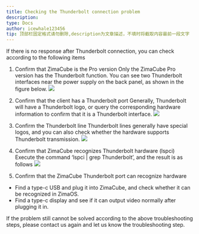 ```yaml
---
title: Checking the Thunderbolt connection problem
description: 
type: Docs
author: icewhale123456
tip: 顶部栏固定格式请勿删除,description为文章描述，不填时将截取内容最前一段文字
---
```

If there is no response after Thunderbolt connection, you can check according to the following items

1. Confirm that ZimaCube is the Pro version
Only the ZimaCube Pro version has the Thunderbolt function. You can see two Thunderbolt interfaces near the power supply on the back panel, as shown in the figure below.
![](https://manage.icewhale.io/api/static/docs/1731392263987_image.png)

2. Confirm that the client has a Thunderbolt port
Generally, Thunderbolt will have a Thunderbolt logo, or query the corresponding hardware information to confirm that it is a Thunderbolt interface.
![](https://manage.icewhale.io/api/static/docs/1731392292731_image.png)

3. Confirm the Thunderbolt line
Thunderbolt lines generally have special logos, and you can also check whether the hardware supports Thunderbolt transmission.
![](https://manage.icewhale.io/api/static/docs/1731392311295_image.png)

4. Confirm that ZimaCube recognizes Thunderbolt hardware (lspci)
Execute the command ‘lspci | grep Thunderbolt’, and the result is as follows
![](https://manage.icewhale.io/api/static/docs/1731392323684_image.png)

5. Confirm that the ZimaCube Thunderbolt port can recognize hardware
- Find a type-c USB and plug it into ZimaCube, and check whether it can be recognized in ZimaOS.
- Find a type-c display and see if it can output video normally after plugging it in.

If the problem still cannot be solved according to the above troubleshooting steps, please contact us again and let us know the troubleshooting step.